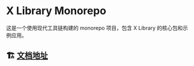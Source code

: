 # X Library Monorepo

这是一个使用现代工具链构建的 monorepo 项目，包含 X Library 的核心包和示例应用。

## 🏗️ [文档地址](https://a563346904.github.io/x-library/)


